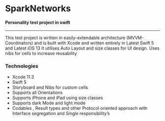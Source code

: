# SparkNetworks
<p><h4>Personality test project in swift</h4></p>

___


This test project is written in easily-extendable architecture (MVVM-Coordinators) and is built with Xcode and written entirely in Latest Swift 5 and Latest iOS 13 It utilises Auto Layout and size classes for UI design. Uses nibs for cells to increase reusability 


### Technologies ###
* Xcode 11.3
* Swift 5
* Storyboard and Nibs for custom cells
* Supports all Orientations
* Supports iPhone and iPad using size classes
* Supports dark Mode and light mode
* Codables , Result types  and other Protocol oriented approach with Interface segregation and Single responsibility’s 
